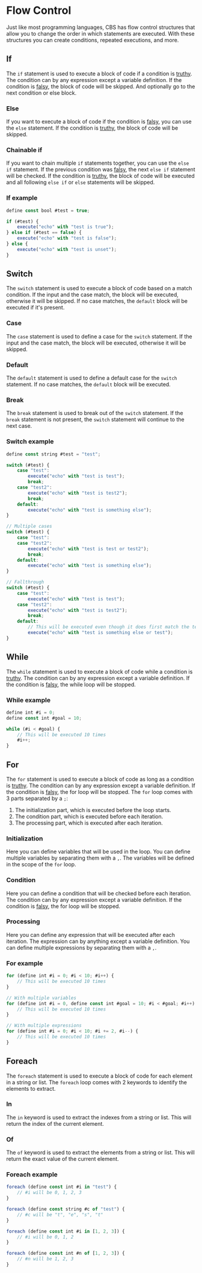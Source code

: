 # Flow Control

Just like most programming languages, CBS has flow control structures that allow you to change the order in which statements are executed. With these structures you can create conditions, repeated executions, and more.

## If

The `if` statement is used to execute a block of code if a condition is [truthy](Truthy&#32;&&#32;Falsy.md#truthy-values). The condition can by any expression except a variable definition. If the condition is [falsy](Truthy&#32;&&#32;Falsy.md#falsy-values), the block of code will be skipped. And optionally go to the next condition or else block.

### Else

If you want to execute a block of code if the condition is [falsy](Truthy&#32;&&#32;Falsy.md#falsy-values), you can use the `else` statement. If the condition is [truthy](Truthy&#32;&&#32;Falsy.md#truthy-values), the block of code will be skipped.

### Chainable if

If you want to chain multiple `if` statements together, you can use the `else if` statement. If the previous condition was [falsy](Truthy&#32;&&#32;Falsy.md#falsy-values), the next `else if` statement will be checked. If the condition is [truthy](Truthy&#32;&&#32;Falsy.md#truthy-values), the block of code will be executed and all following `else if` or `else` statements will be skipped.

### If example

```ts
define const bool #test = true;

if (#test) {
    execute("echo" with "test is true");
} else if (#test == false) {
    execute("echo" with "test is false");
} else {
    execute("echo" with "test is unset");
}
```

## Switch

The `switch` statement is used to execute a block of code based on a match condition. If the input and the case match, the block will be executed, otherwise it will be skipped. If no case matches, the `default` block will be executed if it's present.

### Case

The `case` statement is used to define a case for the `switch` statement. If the input and the case match, the block will be executed, otherwise it will be skipped.

### Default

The `default` statement is used to define a default case for the `switch` statement. If no case matches, the `default` block will be executed.

### Break

The `break` statement is used to break out of the `switch` statement. If the `break` statement is not present, the `switch` statement will continue to the next case.

### Switch example

```ts
define const string #test = "test";

switch (#test) {
    case "test": 
        execute("echo" with "test is test");
        break;
    case "test2":
        execute("echo" with "test is test2");
        break;
    default:
        execute("echo" with "test is something else");
}

// Multiple cases
switch (#test) {
    case "test":
    case "test2":
        execute("echo" with "test is test or test2");
        break;
    default:
        execute("echo" with "test is something else");
}

// Fallthrough
switch (#test) {
    case "test":
        execute("echo" with "test is test");
    case "test2":
        execute("echo" with "test is test2");
        break;
    default:
        // This will be executed even though it does first match the test case
        execute("echo" with "test is something else or test");
}
```

## While

The `while` statement is used to execute a block of code while a condition is [truthy](Truthy&#32;&&#32;Falsy.md#truthy-values). The condition can by any expression except a variable definition. If the condition is [falsy](Truthy&#32;&&#32;Falsy.md#falsy-values), the while loop will be stopped.

### While example

```ts
define int #i = 0;
define const int #goal = 10;

while (#i < #goal) {
    // This will be executed 10 times
    #i++;
}
```

## For

The `for` statement is used to execute a block of code as long as a condition is [truthy](Truthy&#32;&&#32;Falsy.md#truthy-values). The condition can by any expression except a variable definition. If the condition is [falsy](Truthy&#32;&&#32;Falsy.md#falsy-values), the for loop will be stopped. The `for` loop comes with 3 parts separated by a `;`:

1. The initialization part, which is executed before the loop starts.
2. The condition part, which is executed before each iteration.
3. The processing part, which is executed after each iteration.

### Initialization

Here you can define variables that will be used in the loop. You can define multiple variables by separating them with a `,`. The variables will be defined in the scope of the `for` loop.

### Condition

Here you can define a condition that will be checked before each iteration. The condition can by any expression except a variable definition. If the condition is [falsy](Truthy&#32;&&#32;Falsy.md#falsy-values), the for loop will be stopped.

### Processing

Here you can define any expression that will be executed after each iteration. The expression can by anything except a variable definition. You can define multiple expressions by separating them with a `,`.

### For example

```ts
for (define int #i = 0; #i < 10; #i++) {
    // This will be executed 10 times
}

// With multiple variables
for (define int #i = 0, define const int #goal = 10; #i < #goal; #i++) {
    // This will be executed 10 times
}

// With multiple expressions
for (define int #i = 0; #i < 10; #i += 2, #i--) {
    // This will be executed 10 times
}
```

## Foreach

The `foreach` statement is used to execute a block of code for each element in a string or list. The `foreach` loop comes with 2 keywords to identify the elements to extract.

### In

The `in` keyword is used to extract the indexes from a string or list. This will return the index of the current element.

### Of

The `of` keyword is used to extract the elements from a string or list. This will return the exact value of the current element.

### Foreach example

```ts
foreach (define const int #i in "test") {
    // #i will be 0, 1, 2, 3
}

foreach (define const string #c of "test") {
    // #c will be "t", "e", "s", "t"
}

foreach (define const int #i in [1, 2, 3]) {
    // #i will be 0, 1, 2
}

foreach (define const int #n of [1, 2, 3]) {
    // #n will be 1, 2, 3
}
```
